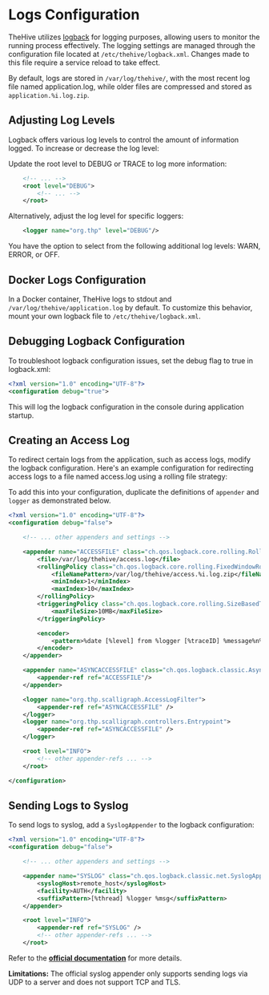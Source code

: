 # Logs Configuration

TheHive utilizes [logback](https://logback.qos.ch/) for logging purposes, allowing users to monitor the running process effectively. The logging settings are managed through the configuration file located at `/etc/thehive/logback.xml`. Changes made to this file require a service reload to take effect.

By default, logs are stored in `/var/log/thehive/`, with the most recent log file named application.log, while older files are compressed and stored as `application.%i.log.zip`.


## Adjusting Log Levels

Logback offers various log levels to control the amount of information logged. To increase or decrease the log level: 

Update the root level to DEBUG or TRACE to log more information:

```xml title="logback.xml"
    <!-- ... -->
    <root level="DEBUG">
        <!-- ... -->
    </root>
```

Alternatively, adjust the log level for specific loggers:

```xml title="logback.xml"
    <logger name="org.thp" level="DEBUG"/>
```

You have the option to select from the following additional log levels: WARN, ERROR, or OFF.


## Docker Logs Configuration

In a Docker container, TheHive logs to stdout and `/var/log/thehive/application.log` by default. To customize this behavior, mount your own logback file to `/etc/thehive/logback.xml`.

## Debugging Logback Configuration

To troubleshoot logback configuration issues, set the debug flag to true in logback.xml:

```xml title="logback.xml"
<?xml version="1.0" encoding="UTF-8"?>
<configuration debug="true">

```

This will log the logback configuration in the console during application startup.


## Creating an Access Log

To redirect certain logs from the application, such as access logs, modify the logback configuration. Here's an example configuration for redirecting access logs to a file named access.log using a rolling file strategy:

To add this into your configuration, duplicate the definitions of `appender` and `logger` as demonstrated below.

```xml title="logback.xml"
<?xml version="1.0" encoding="UTF-8"?>
<configuration debug="false">

    <!-- ... other appenders and settings -->

    <appender name="ACCESSFILE" class="ch.qos.logback.core.rolling.RollingFileAppender">
        <file>/var/log/thehive/access.log</file>
        <rollingPolicy class="ch.qos.logback.core.rolling.FixedWindowRollingPolicy">
            <fileNamePattern>/var/log/thehive/access.%i.log.zip</fileNamePattern>
            <minIndex>1</minIndex>
            <maxIndex>10</maxIndex>
        </rollingPolicy>
        <triggeringPolicy class="ch.qos.logback.core.rolling.SizeBasedTriggeringPolicy">
            <maxFileSize>10MB</maxFileSize>
        </triggeringPolicy>

        <encoder>
            <pattern>%date [%level] from %logger [%traceID] %message%n%xException</pattern>
        </encoder>
    </appender>

    <appender name="ASYNCACCESSFILE" class="ch.qos.logback.classic.AsyncAppender">
        <appender-ref ref="ACCESSFILE"/>
    </appender>

    <logger name="org.thp.scalligraph.AccessLogFilter">
        <appender-ref ref="ASYNCACCESSFILE" />
    </logger>
    <logger name="org.thp.scalligraph.controllers.Entrypoint">
        <appender-ref ref="ASYNCACCESSFILE" />
    </logger>

    <root level="INFO">
        <!-- other appender-refs ... -->
    </root>

</configuration>

```

## Sending Logs to Syslog

To send logs to syslog, add a `SyslogAppender` to the logback configuration:

```xml title="logback.xml"
<?xml version="1.0" encoding="UTF-8"?>
<configuration debug="false">

    <!-- ... other appenders and settings -->

    <appender name="SYSLOG" class="ch.qos.logback.classic.net.SyslogAppender">
        <syslogHost>remote_host</syslogHost>
        <facility>AUTH</facility>
        <suffixPattern>[%thread] %logger %msg</suffixPattern>
    </appender>

    <root level="INFO">
        <appender-ref ref="SYSLOG" />
        <!-- other appender-refs ... -->
    </root>

```

Refer to the [**official documentation**](https://logback.qos.ch/manual/appenders.html#SyslogAppender) for more details.

**Limitations:**
The official syslog appender only supports sending logs via UDP to a server and does not support TCP and TLS.
